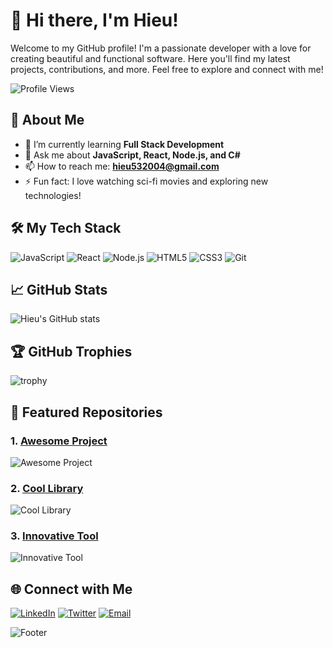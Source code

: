 # 👋 Hi there, I'm Hieu!

Welcome to my GitHub profile! I'm a passionate developer with a love for creating beautiful and functional software. Here you'll find my latest projects, contributions, and more. Feel free to explore and connect with me!

![Profile Views](https://komarev.com/ghpvc/?username=hieu532004&color=brightgreen)

## 🚀 About Me

- 🌱 I’m currently learning **Full Stack Development**
- 💬 Ask me about **JavaScript, React, Node.js, and C#**
- 📫 How to reach me: **hieu532004@gmail.com**
- ⚡ Fun fact: I love watching sci-fi movies and exploring new technologies!

## 🛠️ My Tech Stack

![JavaScript](https://img.shields.io/badge/-JavaScript-black?style=flat-square&logo=javascript)
![React](https://img.shields.io/badge/-React-black?style=flat-square&logo=react)
![Node.js](https://img.shields.io/badge/-Node.js-black?style=flat-square&logo=node.js)
![HTML5](https://img.shields.io/badge/-HTML5-black?style=flat-square&logo=html5)
![CSS3](https://img.shields.io/badge/-CSS3-black?style=flat-square&logo=css3)
![Git](https://img.shields.io/badge/-Git-black?style=flat-square&logo=git)

## 📈 GitHub Stats

![Hieu's GitHub stats](https://github-readme-stats.vercel.app/api?username=hieu532004&show_icons=true&theme=radical)

## 🏆 GitHub Trophies

![trophy](https://github-profile-trophy.vercel.app/?username=hieu532004&theme=onedark)

## 📂 Featured Repositories

### 1. [Awesome Project](https://github.com/hieu532004/awesome-project)
![Awesome Project](https://github-readme-stats.vercel.app/api/pin/?username=hieu532004&repo=awesome-project&theme=radical)

### 2. [Cool Library](https://github.com/hieu532004/cool-library)
![Cool Library](https://github-readme-stats.vercel.app/api/pin/?username=hieu532004&repo=cool-library&theme=radical)

### 3. [Innovative Tool](https://github.com/hieu532004/innovative-tool)
![Innovative Tool](https://github-readme-stats.vercel.app/api/pin/?username=hieu532004&repo=innovative-tool&theme=radical)

## 🌐 Connect with Me

[![LinkedIn](https://img.shields.io/badge/-LinkedIn-blue?style=flat-square&logo=linkedin)](https://www.linkedin.com/in/hieu532004)
[![Twitter](https://img.shields.io/badge/-Twitter-blue?style=flat-square&logo=twitter)](https://twitter.com/hieu532004)
[![Email](https://img.shields.io/badge/-Email-black?style=flat-square&logo=gmail)](mailto:hieu532004@example.com)

![Footer](https://capsule-render.vercel.app/api?type=waving&color=gradient&height=100&section=footer)
